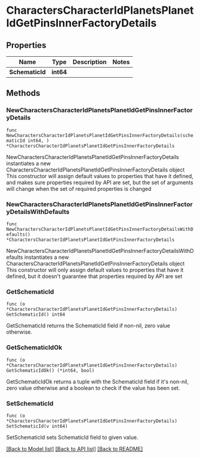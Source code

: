 # CharactersCharacterIdPlanetsPlanetIdGetPinsInnerFactoryDetails

## Properties

Name | Type | Description | Notes
------------ | ------------- | ------------- | -------------
**SchematicId** | **int64** |  | 

## Methods

### NewCharactersCharacterIdPlanetsPlanetIdGetPinsInnerFactoryDetails

`func NewCharactersCharacterIdPlanetsPlanetIdGetPinsInnerFactoryDetails(schematicId int64, ) *CharactersCharacterIdPlanetsPlanetIdGetPinsInnerFactoryDetails`

NewCharactersCharacterIdPlanetsPlanetIdGetPinsInnerFactoryDetails instantiates a new CharactersCharacterIdPlanetsPlanetIdGetPinsInnerFactoryDetails object
This constructor will assign default values to properties that have it defined,
and makes sure properties required by API are set, but the set of arguments
will change when the set of required properties is changed

### NewCharactersCharacterIdPlanetsPlanetIdGetPinsInnerFactoryDetailsWithDefaults

`func NewCharactersCharacterIdPlanetsPlanetIdGetPinsInnerFactoryDetailsWithDefaults() *CharactersCharacterIdPlanetsPlanetIdGetPinsInnerFactoryDetails`

NewCharactersCharacterIdPlanetsPlanetIdGetPinsInnerFactoryDetailsWithDefaults instantiates a new CharactersCharacterIdPlanetsPlanetIdGetPinsInnerFactoryDetails object
This constructor will only assign default values to properties that have it defined,
but it doesn't guarantee that properties required by API are set

### GetSchematicId

`func (o *CharactersCharacterIdPlanetsPlanetIdGetPinsInnerFactoryDetails) GetSchematicId() int64`

GetSchematicId returns the SchematicId field if non-nil, zero value otherwise.

### GetSchematicIdOk

`func (o *CharactersCharacterIdPlanetsPlanetIdGetPinsInnerFactoryDetails) GetSchematicIdOk() (*int64, bool)`

GetSchematicIdOk returns a tuple with the SchematicId field if it's non-nil, zero value otherwise
and a boolean to check if the value has been set.

### SetSchematicId

`func (o *CharactersCharacterIdPlanetsPlanetIdGetPinsInnerFactoryDetails) SetSchematicId(v int64)`

SetSchematicId sets SchematicId field to given value.



[[Back to Model list]](../README.md#documentation-for-models) [[Back to API list]](../README.md#documentation-for-api-endpoints) [[Back to README]](../README.md)


